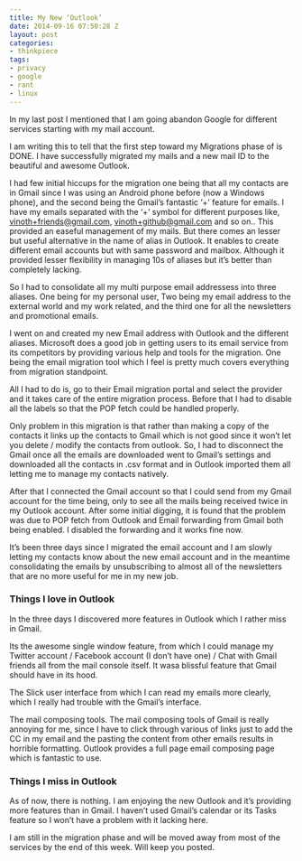 ```yaml
---
title: My New ‘Outlook’
date: 2014-09-16 07:50:28 Z
layout: post
categories:
- thinkpiece
tags:
- privacy
- google
- rant
- linux
---
```


In my last post I mentioned that I am going abandon Google for different services starting with my mail account.

I am writing this to tell that the first step toward my Migrations phase of is DONE. I have successfully migrated my mails and a new mail ID to the beautiful and awesome Outlook.

<!-- more -->

I had few initial hiccups for the migration one being that all my contacts are in Gmail since I was using an Android phone before (now a Windows phone), and the second being the Gmail’s fantastic ‘+’ feature for emails. I have my emails separated with the ‘+’ symbol for different purposes like, vinoth+friends@gmail.com, vinoth+github@gmail.com and so on.. This provided an easeful management of my mails. But there comes an lesser but useful alternative in the name of alias in Outlook. It enables to create different email accounts but with same password and mailbox. Although it provided lesser flexibility in managing 10s of aliases but it’s better than completely lacking.

So I had to consolidate all my multi purpose email addressess into three aliases. One being for my personal user, Two being my email address to the external world and my work related, and the third one for all the newsletters and promotional emails.

I went on and created my new Email address with Outlook and the different aliases. Microsoft does a good job in getting users to its email service from its competitors by providing various help and tools for the migration. One being the email migration tool which I feel is pretty much covers everything from migration standpoint.

All I had to do is, go to their Email migration portal and select the provider and it takes care of the entire migration process. Before that I had to disable all the labels so that the POP fetch could be handled properly.

Only problem in this migration is that rather than making a copy of the contacts it links up the contacts to Gmail which is not good since it won’t let you delete / modify the contacts from outlook. So, I had to disconnect the Gmail once all the emails are downloaded went to Gmail’s settings and downloaded all the contacts in .csv format and in Outlook imported them all letting me to manage my contacts natively.

After that I connected the Gmail account so that I could send from my Gmail account for the time being, only to see all the mails being received twice in my Outlook account. After some initial digging, it is found that the problem was due to POP fetch from Outlook and Email forwarding from Gmail both being enabled. I disabled the forwarding and it works fine now.

It’s been three days since I migrated the email account and I am slowly letting my contacts know about the new email account and in the meantime consolidating the emails by unsubscribing to almost all of the newsletters that are no more useful for me in my new job.

### Things I love in Outlook

In the three days I discovered more features in Outlook which I rather miss in Gmail.

Its the awesome single window feature, from which I could manage my Twitter account / Facebook account (I don’t have one) / Chat with Gmail friends all from the mail console itself. It wasa blissful feature that Gmail should have in its hood.

The Slick user interface from which I can read my emails more clearly, which I really had trouble with the Gmail’s interface.

The mail composing tools. The mail composing tools of Gmail is really annoying for me, since I have to click through various of links just to add the CC in my email and the pasting the content from other emails results in horrible formatting. Outlook provides a full page email composing page which is fantastic to use.

### Things I miss in Outlook

As of now, there is nothing. I am enjoying the new Outlook and it’s providing more features than in Gmail. I haven’t used Gmail’s calendar or its Tasks feature so I won’t have a problem with it lacking here.

I am still in the migration phase and will be moved away from most of the services by the end of this week. Will keep you posted.
